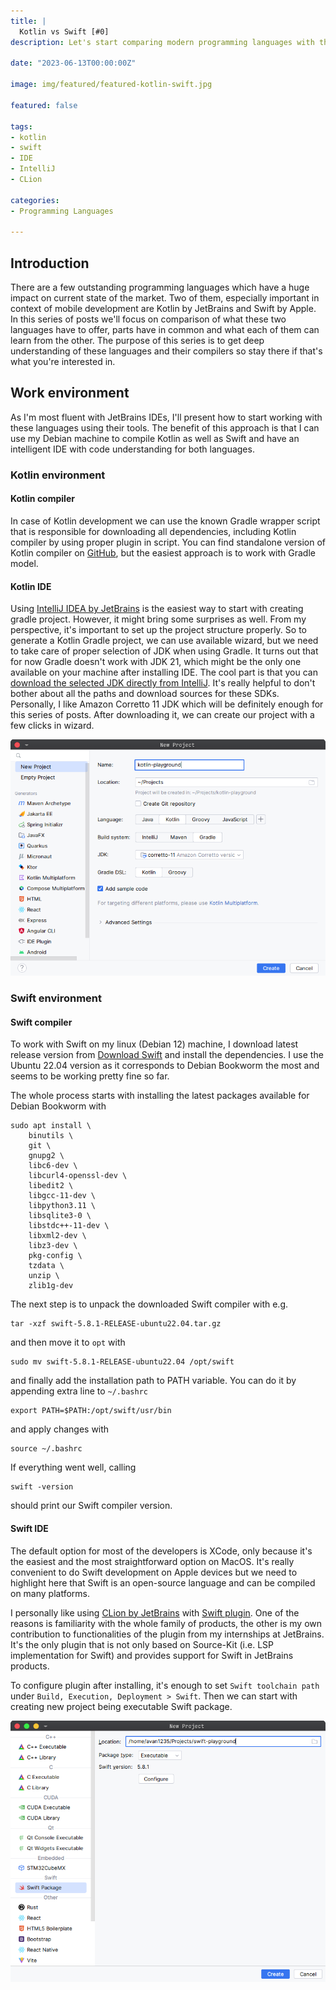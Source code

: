 ```yaml
---
title: |
  Kotlin vs Swift [#0]
description: Let's start comparing modern programming languages with the setup of the work environments

date: "2023-06-13T00:00:00Z"

image: img/featured/featured-kotlin-swift.jpg

featured: false

tags:
- kotlin
- swift
- IDE
- IntelliJ
- CLion

categories:
- Programming Languages

---
```


## Introduction

There are a few outstanding programming languages which have a huge impact on current state of the market.
Two of them, especially important in context of mobile development are Kotlin by JetBrains and Swift by Apple.
In this series of posts we'll focus on comparison of what these two languages have to offer,
parts have in common and what each of them can learn from the other. The purpose of this series
is to get deep understanding of these languages and their compilers so stay there if that's what you're
interested in.

## Work environment

As I'm most fluent with JetBrains IDEs, I'll present how to start working with these languages using their tools.
The benefit of this approach is that I can use my Debian machine to compile Kotlin as well as Swift and have 
an intelligent IDE with code understanding for both languages.

### Kotlin environment

#### Kotlin compiler

In case of Kotlin development we can use the known Gradle wrapper script that is responsible
for downloading all dependencies, including Kotlin compiler by using proper plugin in script.
You can find standalone version of Kotlin compiler on [GitHub](https://github.com/JetBrains/kotlin/releases),
but the easiest approach is to work with Gradle model.

#### Kotlin IDE

Using [IntelliJ IDEA by JetBrains](https://www.jetbrains.com/idea/) is the easiest way to start with
creating gradle project. However, it might bring some surprises as well. From my perspective, it's
important to set up the project structure properly. So to generate a Kotlin Gradle project, we can use
available wizard, but we need to take care of proper selection of JDK when using Gradle. It turns out
that for now Gradle doesn't work with JDK 21, which might be the only one available on your machine
after installing IDE. The cool part is that you can
[download the selected JDK directly from IntelliJ](https://www.jetbrains.com/idea/guide/tips/download-jdk/).
It's really helpful to don't bother about all the paths and download sources for these SDKs.
Personally, I like Amazon Corretto 11 JDK which will be definitely enough for this series of posts. After downloading it, we can create
our project with a few clicks in wizard.

![Kotlin new project wizard](kotlin-wizard.png)

### Swift environment

#### Swift compiler

To work with Swift on my linux (Debian 12) machine, I download latest release version from
[Download Swift](https://www.swift.org/download/) and install the dependencies. I use the
Ubuntu 22.04 version as it corresponds to Debian Bookworm the most and seems to be working
pretty fine so far.

The whole process starts with installing the latest packages available for Debian Bookworm with

```shell
sudo apt install \
    binutils \
    git \
    gnupg2 \
    libc6-dev \
    libcurl4-openssl-dev \
    libedit2 \
    libgcc-11-dev \
    libpython3.11 \
    libsqlite3-0 \
    libstdc++-11-dev \
    libxml2-dev \
    libz3-dev \
    pkg-config \
    tzdata \
    unzip \
    zlib1g-dev
```

The next step is to unpack the downloaded Swift compiler with e.g.

```shell
tar -xzf swift-5.8.1-RELEASE-ubuntu22.04.tar.gz
```

and then move it to `opt` with

```shell
sudo mv swift-5.8.1-RELEASE-ubuntu22.04 /opt/swift
```

and finally add the installation path to PATH variable. 
You can do it by appending extra line to `~/.bashrc`

```shell
export PATH=$PATH:/opt/swift/usr/bin
```

and apply changes with

```shell
source ~/.bashrc
```

If everything went well, calling

```shell
swift -version
```

should print our Swift compiler version.

#### Swift IDE

The default option for most of the developers is XCode, only because it's the easiest and the most
straightforward option on MacOS. It's really convenient to do Swift development on Apple devices
but we need to highlight here that Swift is an open-source language and can be compiled on
many platforms.

I personally like using [CLion by JetBrains](https://www.jetbrains.com/clion/) with
[Swift plugin](https://plugins.jetbrains.com/plugin/8240-swift/). One of the reasons
is familiarity with the whole family of products, the other is my own contribution
to functionalities of the plugin from my internships at JetBrains. It's the only
plugin that is not only based on Source-Kit (i.e. LSP implementation for Swift)
and provides support for Swift in JetBrains products.

To configure plugin after installing, it's enough to set `Swift toolchain path`
under `Build, Execution, Deployment > Swift`. Then we can start with creating
new project being executable Swift package.

![Swift new project wizard](swift-wizard.png)
